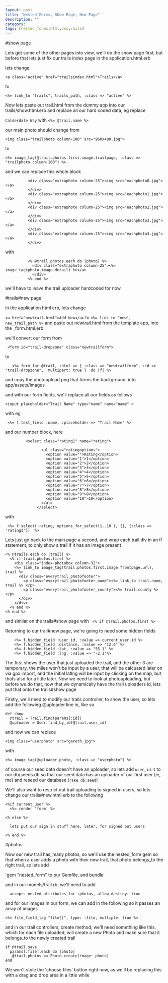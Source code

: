 ```yaml
---
layout: post
title: "Nested Forms, Show Page, New Page"
description: ""
category: 
tags: [nested_forms,html,css,rails]
---
```


#show page

Lets get some of the other pages into view, we'll do the show page first, but before that lets just fix our trails index page in the application.html.erb

lets change




`<a class="active" href="trailsindex.html">Trails</a>`

to 

`<%= link_to "trails", trails_path, :class => "active" %> `

Now lets paste out trail.html from the dummy app into our trails/show.html.erb and replace all our hard coded data, eg replace

`Calderdale Way` with `<%= @trail.name %>`

our main photo should change from

`<img class="trailphoto column-100" src="960x480.jpg">` 

to

`<%= image_tag(@trail.photos.first.image.trailpage, :class => "trailphoto column-100") %>`

and we can replace this whole block

              <div class="extraphoto column-25"><img src="eachphoto0.jpg"></a>
              </div>
              <div class="extraphoto column-25"><img src="eachphoto1.jpg"></a>
              </div>
              <div class="extraphoto column-25"><img src="eachphoto2.jpg"></a>
              </div>
              <div class="extraphoto column-25"><img src="eachphoto3.jpg"></a>
              </div>
              <div class="extraphoto column-25"><img src="eachphoto3.jpg"></a>
              </div>
              
with

              <% @trail.photos.each do |photo| %>
                <div class="extraphoto column-25"><%= image_tag(photo.image.detail) %></a>
                </div>
              <% end %>
              
we'll have to leave the trail uploader hardcoded for now

#trails#new page

in the application html erb, lets change

`<a href="newtrail.html">Add New</a>` to `<%= link_to "new", new_trail_path %>` and paste out newtrail.html from the template app, into the _form.html.erb

we'll convert our form from 

` <form id="trail-dropzone" class="newtrailform">`

to

`   <%= form_for @trail, :html => { :class => "newtrailform", :id => "trail-dropzone",  multipart: true }  do |f| %>`

and copy the photoupload.png that forms the background, into app/assets/images

and with our form fields, we'll replace all our fields as follows

`<input placeholder="Trail Name" type="name" name="name" >`

with eg

` <%= f.text_field :name, :placeholder => "Trail Name" %>`

and our number block, here

             <select class="rating1" name="rating">
                    
                    <ul class="ratingoptions">
                      <option value="">Rating</option>
                      <option value="1">1</option>
                      <option value="2">2</option>
                      <option value="3">3</option>
                      <option value="4">4</option>
                      <option value="5">5</option>
                      <option value="6">6</option>
                      <option value="7">7</option>
                      <option value="8">8</option>
                      <option value="9">9</option>
                      <option value="10">10</option>
                    </ul>
                  </select>
                  
 with
 
 ` <%= f.select(:rating, options_for_select(1..10 ), {}, {:class => 'rating1'})  %>`
 
 Lets just go back to the main page a second, and wrap each trail div in an if statement, to only show a trail if it has an image present
 
    <% @trails.each do |trail| %>
      <% if trail.photos.first %>
        <div class="index-photobox column-32">
        <%= link_to image_tag(trail.photos.first.image.frontpage.url), trail %>
          <div class="everytrail_photofooter">
            <p class="everytrail_photofooter_name"><%= link_to trail.name, trail %> </p>
            <p class="everytrail_photofooter_county"><%= trail.county %></p>
          </div>
        </div>
      <% end %>
    <% end %>
    
 and similar on the trails#show page with ` <% if @trail.photos.first %>`
 
 Returning to our trail#new page, we're going to need some hidden fields
 
        <%= f.hidden_field :user_id, :value => current_user.id %> 
        <%= f.hidden_field :distance, :value => "12.6" %>
        <%= f.hidden_field :lat, :value => "55.1" %>
        <%= f.hidden_field :lng, :value => "-2.1"%>
        
        
The first shows the user that just uploaded the trail, and the other 3 are temporary, the miles won't be input by a user, that will be calcuated later on via gpx import, and the initial latlng will be input by clicking on the map, but thats also for a little later. Now we need to look at photouploading, but before we do that, now that we dynamically have the trail uploaders id, lets put that onto the trails#show page

Firstly, we'll need to modify our trails controller, to show the user, so lets add the following @uploader line in, like so

    def show
      @trail = Trail.find(params[:id])
      @uploader = User.find_by_id(@trail.user_id)

and now we can replace

`<img class="userphoto" src="gareth.jpg">`

with

`<%= image_tag(@uploader.photo, :class => "userphoto") %>`

of course our seed data doesn't have an uploader, so lets add `user_id:1` to our db/seeds.db so that our seed data has an uploader of our first user (ie, me) and reseed our database (`rake db:seed`)

We'll also want to restrict out trail uploading to signed in users, so lets change our trails#new.html.erb to the following

    <%if current_user %>
      <%= render 'form' %>

    <% else %>

      lets put our sign in stuff here, later, for signed out users

    <% end %>


#photos

Now our new trail has_many photos, so we'll use the nested_form gem so that when a user adds a photo with their new trail, that photo belongs_to the right trail, so lets add

`gem "nested_form" to our Gemfile, and bundle

and in our models/trail.rb, we'll need to add

`  accepts_nested_attributes_for :photos, allow_destroy: true`

and for our images in our form, we can add in the following so it passes an array of images

`<%= file_field_tag "file[]", type: :file, multiple: true %>`

and in our trail controllers, create method, we'll need something like this, which for each file uploaded, will create a new Photo and make sure that it belongs_to the newly created trail

    if @trail.save
      params[:file].each do |photo|
       @trail.photos << Photo.create(image: photo)   
    end


We won't style the 'choose files' button right now, as we'll be replacing this with a drag and drop area in a little while





 
 
 

